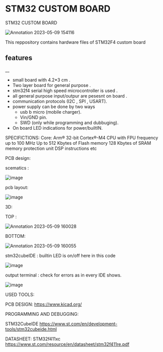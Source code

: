 # **STM32 CUSTOM BOARD**


STM32 CUSTOM BOARD

![Annotation 2023-05-09 154116](https://github.com/Himanshukohale22/STM32_custom-board/assets/114358863/91af2e0e-3686-4cb3-ad68-726e464c2c3a)

This reppository contains hardware files of STM32F4 custom board

## features
__
* small board with 4.2*3 cm .
* Two layer board for general purpose .
* stm32f4 serial high speed microcontroller is used .
* all general purpose input/outpur are pesesnt on board .
* communication protocols (I2C , SPI , USART).
* power supply can be done by two ways 
  * usb b micro (mobile charger).
  * Vin/GND pin. 
  * SWD (only while programming and dubbuging).
* On board LED indications for power/builtIN.

SPECIFICTIONS:
Core: Arm® 32-bit Cortex®-M4 CPU with FPU
frequency up to 100 MHz
Up to 512 Kbytes of Flash memory
128 Kbytes of SRAM
memory protection unit
DSP instructions etc

PCB design:

scematics :

![image](https://user-images.githubusercontent.com/114358863/234605871-0e4f560f-c48f-4a83-9601-c5af94cf9cb6.png)

pcb layout:

![image](https://user-images.githubusercontent.com/114358863/234606032-b25f9fb5-4fee-44ab-b578-65eb21d013d8.png)

3D:

TOP :

![Annotation 2023-05-09 160028](https://github.com/Himanshukohale22/STM32_custom-board/assets/114358863/0e6dfb13-3800-4e06-9abc-e687a0b67de2)

BOTTOM:

![Annotation 2023-05-09 160055](https://github.com/Himanshukohale22/STM32_custom-board/assets/114358863/4d20824a-e046-4578-b448-7820602f1805)




stm32cubeIDE :
builtin LED is on/off here in this code

![image](https://user-images.githubusercontent.com/114358863/234609240-fb28760f-4709-4edb-8425-5ed2825daaa2.png)

output terminal :
check for errors as in every IDE shows.

![image](https://user-images.githubusercontent.com/114358863/234609488-7a1d2d0f-7cf7-4e97-8335-06a9a4dfce41.png)


USED TOOLS:

PCB DESIGN:
https://www.kicad.org/

PROGRAMMING AND DEBUGGING:

STM32CubeIDE
https://www.st.com/en/development-tools/stm32cubeide.html

DATASHEET:
STM32f411xc
https://www.st.com/resource/en/datasheet/stm32f411re.pdf









